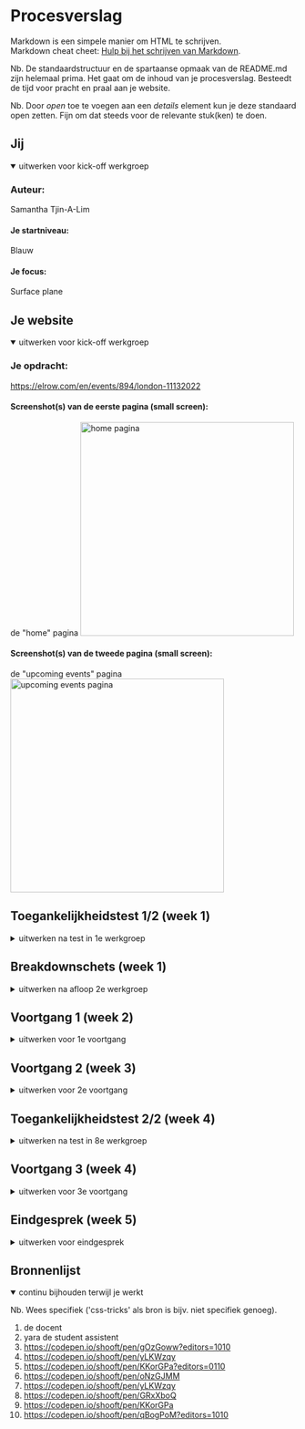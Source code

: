 # Procesverslag
Markdown is een simpele manier om HTML te schrijven.  
Markdown cheat cheet: [Hulp bij het schrijven van Markdown](https://github.com/adam-p/markdown-here/wiki/Markdown-Cheatsheet).

Nb. De standaardstructuur en de spartaanse opmaak van de README.md zijn helemaal prima. Het gaat om de inhoud van je procesverslag. Besteedt de tijd voor pracht en praal aan je website.

Nb. Door *open* toe te voegen aan een *details* element kun je deze standaard open zetten. Fijn om dat steeds voor de relevante stuk(ken) te doen.





## Jij

<details open>
  <summary>uitwerken voor kick-off werkgroep</summary>

  ### Auteur:
  Samantha Tjin-A-Lim

  #### Je startniveau:
  Blauw

  #### Je focus:
  Surface plane
 
</details>





## Je website

<details open>
  <summary>uitwerken voor kick-off werkgroep</summary>

  ### Je opdracht:
  https://elrow.com/en/events/894/london-11132022

  #### Screenshot(s) van de eerste pagina (small screen): 
  de "home" pagina 
  <img src="readme-images/home.png" width="375px" alt="home pagina">

  #### Screenshot(s) van de tweede pagina (small screen):
  de "upcoming events" pagina 
  <img src="readme-images/upcomingevents.png" width="375px" alt="upcoming events pagina">
 
</details>



## Toegankelijkheidstest 1/2 (week 1)

<details>
  <summary>uitwerken na test in 1e werkgroep</summary>

  ### Bevindingen
  Lijst met je bevindingen die in de test naar voren kwamen:
  - hij leest ook "nieuwe regel" voor
  - hij verteld steeds welk tekstelement je bent 
  - hij kan niet de afbeelding uitleggen alleen als er tekst in staat
  - de cookies leest hij ook voor
  - sommige koppen zijn niet samengevoegd

  #### Screenreader
  De website doorlopen met de screenreader ging niet heel soepel. Op de website zijn de afbeelding van de events belangrijk, want daar staat de meeste informatie op. De screenreader kan natuurlijk de afbeeldingen niet voorlezen en hierdoor mist er soms wat informatie. Verder worden sommige koppen niet samengevoegd en zou je eigenlijk niet kunnen weten dat bepaalde getallen bij bepaalde woorden horen.

  #### Muis en Toetsenbord 
  Tijdens het tabben komt er nergens een border omheen. Hierdoor heb je geen idee waar je bent. De website maakt wel gebruik van de pointer hand bij links, maar bij veel links gebeurt er niks anders als je erover hovert of als hij active is. Als je bij de pijltjes hovert word de button een beetje lichter, maar daar zie je bent snel overheen. Als een button active is gebeurt er helemaal niks.

  #### Motoriek (shocks, elastiekjes)
  Door de elastiekjes om mijn vinger kon ik totaal niet door de site heen scrollen. Je vingers zitten zo dicht op elkaar dat je ze bijna niet kan bewegen en dus ook niet naar beneden kan scrollen.

  #### Visueel (brillen, contrast, kleurenblind, dark/light). 
  Met de brillen kijken ging eigenlijk best gemakkelijk. Ik kon met de meeste brillen nog steeds de meeste dingen van mijn website zien. Alleen bij sommige brillen werd de tekst heel wazig waardoor je heel dichtbij het scherm of heel gefoccused moest zijn wilde je nog iets ervan lezen. Verder waren de kleuren soms wel moeilijk te onderscheiden en te zien, aangezien mijn website gebruik maakt van heel veel velle kleuren.

</details>



## Breakdownschets (week 1)

<details>
  <summary>uitwerken na afloop 2e werkgroep</summary>

  ### de hele pagina: 
  <img src="readme-images/home2.png" width="375px" alt="breakdown van de hele pagina">
  <img src="readme-images/upcomingevents2.png" width="375px" alt="breakdown van de hele pagina">

  ### dynamisch deel (bijv menu): 
  <img src="readme-images/home2.2.png" width="375px" alt="breakdown van een dynamisch deel">
  <img src="readme-images/upcomingevents2.2.png" width="375px" alt="breakdown van een dynamisch deel">

</details>





## Voortgang 1 (week 2)

<details>
  <summary>uitwerken voor 1e voortgang</summary>

  ### Stand van zaken
  De html ging best gemakkelijk, vooral door middel van de breakdownschets. Met de css heb ik een klein begin gemaakt wat ook wel prima te doen was. Alleen liep ik vast hoe je de verschillende sections van elkaar kan onderscheiden zonder classes te gebruiken.

  <img src="readme-images/htmlcode.png" width="375px" alt="stuk html code">

  ### Agenda voor meeting
  samen met je groepje opstellen

  | student 1: Samantha       | student 2: Jaiden  | student 3: Ying| 
  | ---                       | ---                | ---            |             
  | sections onderscheiden    | buttons in header  | verstopte link |
  | carroussel zonder classes |                    | hamburger menu |
  

  ### Verslag van meeting
  hier na afloop snel de uitkomsten van de meeting vastleggen

  - sections -> nth-of-type() gebruiken + tussen haakjes hoeveelste section
  - carroussel -> code van de docent gebruiken dus moet classes
  
</details>





## Voortgang 2 (week 3)

<details>
  <summary>uitwerken voor 2e voortgang</summary>

  ### Stand van zaken
  Deze week ging heel goed. Begin van de week liep ik nog een beetje vast met bijv de onderdelen in mijn article in de goede volgorde krijgen. Hiervoor had ik hulp gevraagd aan Yara de student assistent en het bleek heel simpel te zijn. Verder kreeg ik antwoorden op de vragen die ik op dat moment had waardoor ik tijdens het voortganggesprek geen nieuwe vragen had. Doordat mijn vragen op dat moment waren beantwoord maakte ik in mijn vrije tijd groote stappen.

  <img src="readme-images/volgorde.png" width="375px" alt="stuk html code">

  ### Agenda voor meeting
  samen met je groepje opstellen

  | student 1: Samantha      | student 2: Jaiden              | student 3: Frank       | student 4: Guido |
  | ---                      | ---                            | ---                    | ---              |
  | code controleren         | gedeelte helemaal tot de rand  | tekst opschuiven       | code controleren |
  |                          | footer                         | afbeeldingen met tekst |                  |
  


  ### Verslag van meeting
  hier na afloop snel de uitkomsten van de meeting vastleggen

  - code over het algemeen goed
  - tussen de buttons hoeft geen "type=button" te staan
  - css reset toevoegen

</details>





## Toegankelijkheidstest 2/2 (week 4)

<details>
  <summary>uitwerken na test in 8e werkgroep</summary>

  ### Bevindingen
  - geeft niet aan waar de link heen gaat, maar alleen wat voor tekst er staat
  - kleuren en lettergroote zijn goed te zien

  #### Screenreader
  De screenreader ging over het algemeen heel soepel. Alle kopjes worden duidelijk aangegeven en de meeste linkjes ook. Alleen de linkjes van de "buy tickets" knop en die van de "show all" knop moeten een aria label krijgen zodat het duidelijk word waarvoor je tickets koop en wat je te zien krijgt als je op de "show all" knop drukt.
  
  <img src="readme-images/links.png" width="375px" alt="de linkjes">
  <img src="readme-images/buy_ticket.png" width="375px" alt="de buy tickets knop">

  #### Muis en Toetsenbord 
  Bij het toetsenbord is het duidelijk door de rand om het element waar hij staat. Bij de navigatie is de tab uit beeld dus dat is een beetje vervelend als je niet weet dat daar de navigatie is. 

  Met de muis is de pointer hand heel handig dat je weet dat daar een link is. 

  Bij allebei moeten wel nog kleuren toegevoegd worden waardoor het tijdens het tabben niet alleen een rand eromheen is en met de muis de hover en active duidelijk te zien is.

  <img src="readme-images/tab.png" width="375px" alt="het logo tijdens het tabben">

  #### Motoriek (shocks, elastiekjes)
  Bij deze 2 onderdelen is het nog steeds bijna onmogelijk om goed door de site heen te scrollen.

  #### Visueel (brillen, contrast, kleurenblind, dark/light). 
  Ik heb verschillende brillen gebruikt tijdens het testen en dit kwam er uit:
  - central field loss: alleen kleuren en randen te zien - schuin kijken zie je wel alles
  - peripheral field loss: goed als je focus in rechtvoor je is maar ziet niks aan de zijkant 
  - combined loss: alles is goed te zien - kleine tekst wel iets minder goed te lezen maar nog wel te doen

  <img src="readme-images/h2.png" width="375px" alt="lettergrootte van h2">

  Voor het kleurencontrast heb ik ook verschillende kleurenblindheid gebruikt:
  - protanopia: kleuren zijn vooral blauw en beetje geel in afbeeldingen - roze is wat lichter blauw/grijs achtig
  - deuteranopia: kleuren veel blauw en grijs en beetje geel in afbeeldingen - paars is blauw en roze is grijs 
  - tritanopia: roze is beetje rood/roze achtig - meer kleur dan de vorige 2 - kleuren minder vel 
  - achromatopsia: alles is grijs - kleuren die normaal donker zijn zijn nog wel donkerder grijs 

  <img src="readme-images/kleur1.png" width="375px" alt="stuk met deuteranopia">
  <img src="readme-images/kleur2.png" width="375px" alt="stuk met tritanopia">
  <img src="readme-images/kleur3.png" width="375px" alt="stuk met achromatopsia">

</details>





## Voortgang 3 (week 4)

<details>
  <summary>uitwerken voor 3e voortgang</summary>

  ### Stand van zaken
  Ik heb het grootste deel van mijn website al af. Ik hoef alleen nog maar bepaalde dingen goed te krijgen die nu nog niet zo goed werken en de animaties toe te voegen. Verder loop ik wel vast met de css van mijn tweede pagina. Veel moet daarvan hetzelfde zijn als de eerste pagina (header en footer) maar die maakt hij totaal anders. 

  <img src="readme-images/buy_ticket2.png" width="375px" alt="stuk pagina 2">
  <img src="readme-images/pagina2.png" width="375px" alt="stuk pagina 2">
  <img src="readme-images/footer.png" width="375px" alt="stuk pagina 2">


  ### Agenda voor meeting
  samen met je groepje opstellen

  | student 1: Samantha | student 2: Jaiden  | student 3: Frank | student 4: Ying    |
  | ---                 | ---                | ---              | ---                |
  | pagina 2 met css    | button             | klikbaar maken   | caroussel          |
  | responsive article  | dit als er tijd is | html tabbaar     | responsive buttons |
  | glans bij button    |                    |                  |                    |


  ### Verslag van meeting
  hier na afloop snel de uitkomsten van de meeting vastleggen

  - pagina 2 css -> meerder css pagina's: algemeen, home pagina en event pagina
  - responsive article -> width moest op 100% 
  - glans bij button -> background-image en linear-gradient 

</details>





## Eindgesprek (week 5)

<details>
  <summary>uitwerken voor eindgesprek</summary>

  ### Je uitkomst - karakteristiek screenshots:
  <img src="readme-images/eindhome.png" width="375px" alt="uitkomst home pagina">
  <img src="readme-images/eindevents.png" width="375px" alt="uitkomst upcoming events pagina">

  ### Dit ging goed/Heb ik geleerd: 
  Ik ben heel erg trots op het eindresultaat. Ik heb veel dingen geleerd zoals hoe je onderdelen kan groeperen zonder gebruik te maken van een div of class. Ook heb ik meer animatie soorten geleerd en heb ik geleerd om dingen te positioneren.

  <img src="readme-images/elrow_planet.png" width="375px" alt="positioneren gelukt">

  ### Dit was lastig/Is niet gelukt:
  Ik vond de carroussel wel heel lastig. Uiteindelijk heb ik de code van de docent gebruikt, maar die kan ik zelf nog niet helemaal uitleggen en hij werkt jammer genoeg ook niet zoals ik het graag had gewilt. 

  <img src="readme-images/carrousel.png" width="375px" alt="carrousel niet gelukt">

</details>





## Bronnenlijst

<details open>
  <summary>continu bijhouden terwijl je werkt</summary>

  Nb. Wees specifiek ('css-tricks' als bron is bijv. niet specifiek genoeg).

  1. de docent
  2. yara de student assistent 
  3. https://codepen.io/shooft/pen/gOzGoww?editors=1010
  4. https://codepen.io/shooft/pen/yLKWzqy
  5. https://codepen.io/shooft/pen/KKorGPa?editors=0110
  6. https://codepen.io/shooft/pen/oNzGJMM
  7. https://codepen.io/shooft/pen/yLKWzqy
  8. https://codepen.io/shooft/pen/GRxXboQ
  9. https://codepen.io/shooft/pen/KKorGPa
  10. https://codepen.io/shooft/pen/qBogPoM?editors=1010

</details>